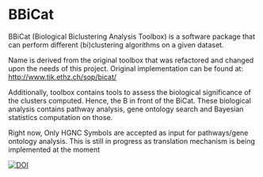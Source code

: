 # BBiCat
BBiCat (Biological Biclustering Analysis Toolbox) is a software package that can perform different (bi)clustering algorithms on a given dataset.

Name is derived from the original toolbox that was refactored and changed upon the needs of this project. Original implementation can be found at: http://www.tik.ethz.ch/sop/bicat/

Additionally, toolbox contains tools to assess the biological significance of the clusters computed. Hence, the B in front of the BiCat. These biological analysis contains pathway analysis, gene ontology search and Bayesian statistics computation on those.

Right now, Only HGNC Symbols are accepted as input for pathways/gene ontology analysis. This is still in progress as translation mechanism is being implemented at the moment

[![DOI](https://zenodo.org/badge/19010/TaghiAliyev/BBiCat.svg)](https://zenodo.org/badge/latestdoi/19010/TaghiAliyev/BBiCat)
